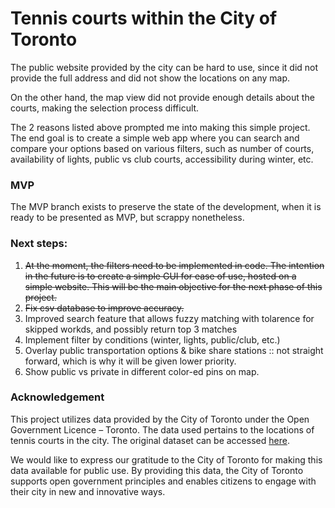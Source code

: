 # Tennis courts within the City of Toronto

The public website provided by the city can be hard to use, since it did not provide the full address and did not show the locations on any map. 

On the other hand, the map view did not provide enough details about the courts, making the selection process difficult. 

The 2 reasons listed above prompted me into making this simple project. The end goal is to create a simple web app where you can search and compare your options based on various filters, such as number of courts, availability of lights, public vs club courts, accessibility during winter, etc. 

### MVP
The MVP branch exists to preserve the state of the development, when it is ready to be presented as MVP, but scrappy nonetheless.

### Next steps:

1. ~~At the moment, the filters need to be implemented in code. The intention in the future is to create a simple GUI for ease of use, hosted on a simple website. This will be the main objective for the next phase of this project.~~
2. ~~Fix csv database to improve accuracy.~~
3. Improved search feature that allows fuzzy matching with tolarence for skipped workds, and possibly return top 3 matches
4. Implement filter by conditions (winter, lights, public/club, etc.)
5. Overlay public transportation options & bike share stations :: not straight forward, which is why it will be given lower priority. 
6. Show public vs private in different color-ed pins on map. 


### Acknowledgement

This project utilizes data provided by the City of Toronto under the Open Government Licence – Toronto. The data used pertains to the locations of tennis courts in the city. The original dataset can be accessed [here](https://www.toronto.ca/data/parks/prd/facilities/tennis/index.html).

We would like to express our gratitude to the City of Toronto for making this data available for public use. By providing this data, the City of Toronto supports open government principles and enables citizens to engage with their city in new and innovative ways.